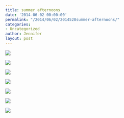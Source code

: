 ```yaml
---
title: summer afternoons
date: '2014-06-02 00:00:00'
permalink: "/2014/06/02/2014528summer-afternoons/"
categories:
- Uncategorized
author: Jennifer
layout: post
---
```


<div class="image-gallery-wrapper">
  <p>
    <img src="http://static1.squarespace.com/static/50db6bb3e4b015296cd43789/50dfa5b1e4b0dc6320e0b5ea/538cc8b5e4b022cc4c7d1e54/1401738381860/2014-05-16+13.58.27.jpg.27.jpg?format=original" />
  </p>

  <p>
    <img src="http://static1.squarespace.com/static/50db6bb3e4b015296cd43789/50dfa5b1e4b0dc6320e0b5ea/538cc8bbe4b022cc4c7d1e5f/1401735441318/2014-05-16+13.58.25.jpg.25.jpg?format=original" />
  </p>

  <p>
    <img src="http://static1.squarespace.com/static/50db6bb3e4b015296cd43789/50dfa5b1e4b0dc6320e0b5ea/538cc8c2e4b022cc4c7d1e63/1401735408912/2014-05-16+13.58.17.jpg.17.jpg?format=original" />
  </p>

  <p>
    <img src="http://static1.squarespace.com/static/50db6bb3e4b015296cd43789/50dfa5b1e4b0dc6320e0b5ea/538cc8c6e4b022cc4c7d1e66/1401735416045/2014-05-16+13.58.03.jpg.03.jpg?format=original" />
  </p>

  <p>
    <img src="http://static1.squarespace.com/static/50db6bb3e4b015296cd43789/50dfa5b1e4b0dc6320e0b5ea/538cc8cbe4b022cc4c7d1e6d/1401735399215/2014-05-16+13.57.52.jpg.52.jpg?format=original" />
  </p>

  <p>
    <img src="http://static1.squarespace.com/static/50db6bb3e4b015296cd43789/50dfa5b1e4b0dc6320e0b5ea/538cc8d0e4b022cc4c7d1e74/1401735417211/2014-05-16+13.57.34.jpg.34.jpg?format=original" />
  </p>

  <p>
    <img src="http://static1.squarespace.com/static/50db6bb3e4b015296cd43789/50dfa5b1e4b0dc6320e0b5ea/538cc8d6e4b022cc4c7d1e7e/1401735438070/2014-05-16+13.56.32.jpg.32.jpg?format=original" />
  </p>
</div>
